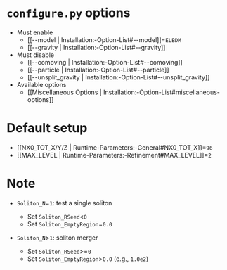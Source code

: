 # `configure.py` options
- Must enable
  - [[--model | Installation:-Option-List#--model]]=`ELBDM`
  - [[--gravity | Installation:-Option-List#--gravity]]
- Must disable
  - [[--comoving | Installation:-Option-List#--comoving]]
  - [[--particle | Installation:-Option-List#--particle]]
  - [[--unsplit_gravity | Installation:-Option-List#--unsplit_gravity]]
- Available options
  - [[Miscellaneous Options | Installation:-Option-List#miscellaneous-options]]


# Default setup
- [[NX0_TOT_X/Y/Z | Runtime-Parameters:-General#NX0_TOT_X]]=`96`
- [[MAX_LEVEL | Runtime-Parameters:-Refinement#MAX_LEVEL]]=`2`


# Note
- `Soliton_N`=`1`: test a single soliton
  - Set `Soliton_RSeed`<`0`
  - Set `Soliton_EmptyRegion`=`0.0`

- `Soliton_N`>`1`: soliton merger
  - Set `Soliton_RSeed`>=`0`
  - Set `Soliton_EmptyRegion`>`0.0` (e.g., `1.0e2`)

